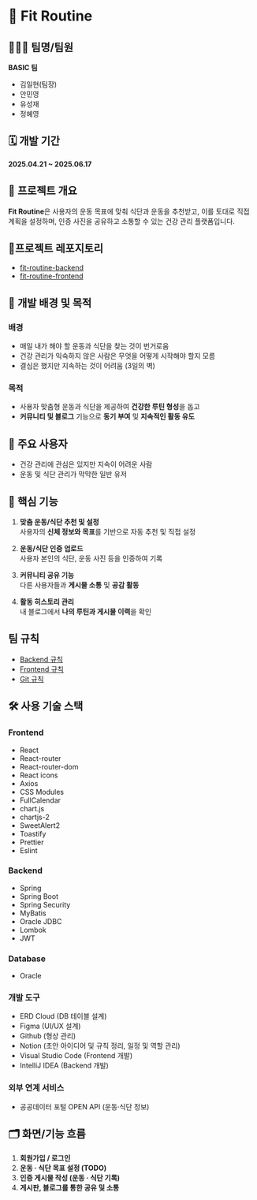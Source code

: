# 📌 Fit Routine

## 👨‍👩‍👦 팀명/팀원

**BASIC 팀**

- 김일현(팀장)
- 안민영
- 유성재
- 정혜영

## 🗓️ 개발 기간

**2025.04.21 ~ 2025.06.17**

## 📝 프로젝트 개요

**Fit Routine**은 사용자의 운동 목표에 맞춰 식단과 운동을 추천받고, 이를 토대로 직접 계획을 설정하며, 인증 사진을 공유하고 소통할 수 있는 건강 관리 플랫폼입니다.

## 📄프로젝트 레포지토리

- [fit-routine-backend](https://github.com/basic-stack/fit-routine-backend)
- [fit-routine-frontend](https://github.com/basic-stack/fit-routine-frontend)

## 🎯 개발 배경 및 목적

### 배경

- 매일 내가 해야 할 운동과 식단을 찾는 것이 번거로움
- 건강 관리가 익숙하지 않은 사람은 무엇을 어떻게 시작해야 할지 모름
- 결심은 했지만 지속하는 것이 어려움 (3일의 벽)

### 목적

- 사용자 맞춤형 운동과 식단을 제공하여 **건강한 루틴 형성**을 돕고
- **커뮤니티 및 블로그** 기능으로 **동기 부여** 및 **지속적인 활동 유도**

## 👤 주요 사용자

- 건강 관리에 관심은 있지만 지속이 어려운 사람
- 운동 및 식단 관리가 막막한 일반 유저

## 🧩 핵심 기능

1. **맞춤 운동/식단 추천 및 설정**  
   사용자의 **신체 정보와 목표**를 기반으로 자동 추천 및 직접 설정

2. **운동/식단 인증 업로드**  
   사용자 본인의 식단, 운동 사진 등을 인증하여 기록

3. **커뮤니티 공유 기능**  
   다른 사용자들과 **게시물 소통** 및 **공감 활동**

4. **활동 히스토리 관리**  
   내 블로그에서 **나의 루틴과 게시물 이력**을 확인

## 팀 규칙

- [Backend 규칙](./docs/backend-rule.md)
- [Frontend 규칙](./docs/frontend-rule.md)
- [Git 규칙](./docs/git-rule.md)

## 🛠️ 사용 기술 스택

### Frontend

- React
- React-router
- React-router-dom
- React icons
- Axios
- CSS Modules
- FullCalendar
- chart.js
- chartjs-2
- SweetAlert2
- Toastify
- Prettier
- Eslint

### Backend

- Spring
- Spring Boot
- Spring Security
- MyBatis
- Oracle JDBC
- Lombok
- JWT

### Database

- Oracle

### 개발 도구

- ERD Cloud (DB 테이블 설계)
- Figma (UI/UX 설계)
- Github (형상 관리)
- Notion (초안 아이디어 및 규칙 정리, 일정 및 역할 관리)
- Visual Studio Code (Frontend 개발)
- IntelliJ IDEA (Backend 개발)

### 외부 연계 서비스

- 공공데이터 포털 OPEN API (운동·식단 정보)

## 🗂️ 화면/기능 흐름

1. **회원가입 / 로그인**
2. **운동 · 식단 목표 설정 (TODO)**
3. **인증 게시물 작성 (운동 · 식단 기록)**
4. **게시판, 블로그를 통한 공유 및 소통**
